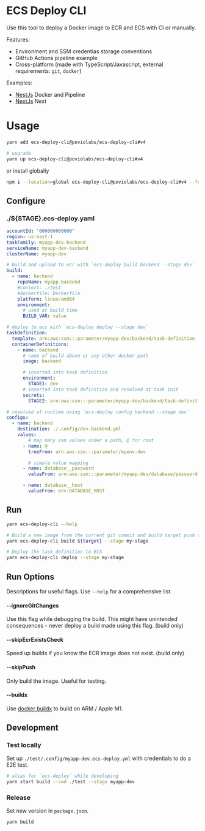 # ECS Deploy CLI

Use this tool to deploy a Docker image to ECR and ECS with CI or manually.

Features:

- Environment and SSM credentias storage conventions
- GitHub Actions pipeline example
- Cross-platform (made with TypeScript/Javascript, external requirements: `git`, `docker`)


Examples:

- [NestJs](./examples/nestjs) Docker and Pipeline
- [NextJs](./examples/nextjs) Next

# Usage

```bash
yarn add ecs-deploy-cli@poviolabs/ecs-deploy-cli#v4

# upgrade
yarn up ecs-deploy-cli@poviolabs/ecs-deploy-cli#v4
```

or install globally

```bash
npm i --location=global ecs-deploy-cli@poviolabs/ecs-deploy-cli#v4 --force
```

## Configure

### ./${STAGE}.ecs-deploy.yaml
```yaml
accountId: "000000000000"
region: us-east-1
taskFamily: myapp-dev-backend
serviceName: myapp-dev-backend
clusterName: myapp-dev

# build and upload to ecr with `ecs-deploy build backend --stage dev`
build:
  - name: backend
    repoName: myapp-backend
    #context: ./test
    #dockerfile: Dockerfile
    platform: linux/amd64
    environment:
      # used at build time
      BUILD_VAR: value

# deploy to ecs with `ecs-deploy deploy --stage dev`
taskDefinition:
  template: arn:aws:ssm:::parameter/myapp-dev/backend/task-definition
  containerDefinitions:
    - name: backend
      # name of build above or any other docker path
      image: backend

      # inserted into task definition
      environment:
        STAGE1: dev
      # inserted into task definition and resolved at task init
      secrets:
        STAGE2: arn:aws:ssm:::parameter/myapp-dev/backend/task-definition

# resolved at runtime using `ecs-deploy config backend --stage dev`
configs:
  - name: backend
    destination: ./.config/dev.backend.yml
    values:
        # map many ssm values under a path, @ for root
      - name: @
        treeFrom: arn:aws:ssm:::parameter/myenv-dev

        # simple value mapping
      - name: database__password
        valueFrom: arn:aws:ssm:::parameter/myapp-dev/database/password

      - name: database__host
        valueFrom: env:DATABASE_HOST
```

## Run

```bash
yarn ecs-deploy-cli --help

# Build a new image from the current git commit and build target push to ECR 
yarn ecs-deploy-cli build ${target} --stage my-stage

# Deploy the task definition to ECS
yarn ecs-deploy-cli deploy --stage my-stage
```

## Run Options

Descriptions for useful flags. Use `--help` for a comprehensive list.

#### --ignoreGitChanges

Use this flag while debugging the build. This might have unintended consequences - never deploy a build made using this flag. (build only)

#### --skipEcrExistsCheck

Speed up builds if you know the ECR image does not exist. (build only)

#### --skipPush

Only build the image. Useful for testing.

#### --buildx

Use [docker buildx](https://docs.docker.com/buildx/working-with-buildx/) to build on ARM / Apple M1.

## Development

### Test locally

Set up `./test/.config/myapp-dev.ecs-deploy.yml` with credentials to do a E2E test.

```bash
# alias for `ecs-deploy` while developing
yarn start build --cwd ./test --stage myapp-dev
```

### Release

Set new version in `package.json`.

```bash
yarn build
```
